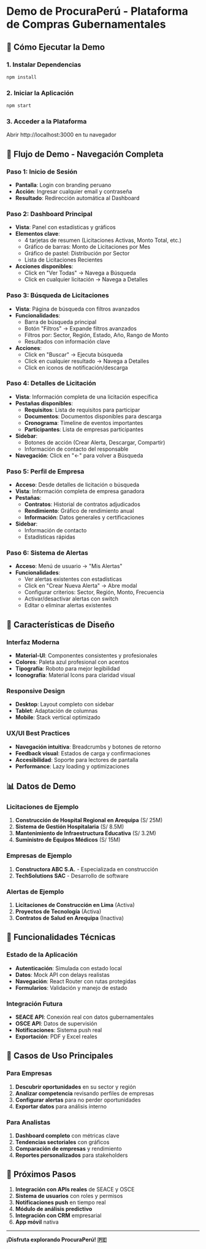 # Demo de ProcuraPerú - Plataforma de Compras Gubernamentales

## 🚀 Cómo Ejecutar la Demo

### 1. Instalar Dependencias
```bash
npm install
```

### 2. Iniciar la Aplicación
```bash
npm start
```

### 3. Acceder a la Plataforma
Abrir http://localhost:3000 en tu navegador

## 🎯 Flujo de Demo - Navegación Completa

### Paso 1: Inicio de Sesión
- **Pantalla**: Login con branding peruano
- **Acción**: Ingresar cualquier email y contraseña
- **Resultado**: Redirección automática al Dashboard

### Paso 2: Dashboard Principal
- **Vista**: Panel con estadísticas y gráficos
- **Elementos clave**:
  - 4 tarjetas de resumen (Licitaciones Activas, Monto Total, etc.)
  - Gráfico de barras: Monto de Licitaciones por Mes
  - Gráfico de pastel: Distribución por Sector
  - Lista de Licitaciones Recientes
- **Acciones disponibles**:
  - Click en "Ver Todas" → Navega a Búsqueda
  - Click en cualquier licitación → Navega a Detalles

### Paso 3: Búsqueda de Licitaciones
- **Vista**: Página de búsqueda con filtros avanzados
- **Funcionalidades**:
  - Barra de búsqueda principal
  - Botón "Filtros" → Expande filtros avanzados
  - Filtros por: Sector, Región, Estado, Año, Rango de Monto
  - Resultados con información clave
- **Acciones**:
  - Click en "Buscar" → Ejecuta búsqueda
  - Click en cualquier resultado → Navega a Detalles
  - Click en iconos de notificación/descarga

### Paso 4: Detalles de Licitación
- **Vista**: Información completa de una licitación específica
- **Pestañas disponibles**:
  - **Requisitos**: Lista de requisitos para participar
  - **Documentos**: Documentos disponibles para descarga
  - **Cronograma**: Timeline de eventos importantes
  - **Participantes**: Lista de empresas participantes
- **Sidebar**:
  - Botones de acción (Crear Alerta, Descargar, Compartir)
  - Información de contacto del responsable
- **Navegación**: Click en "←" para volver a Búsqueda

### Paso 5: Perfil de Empresa
- **Acceso**: Desde detalles de licitación o búsqueda
- **Vista**: Información completa de empresa ganadora
- **Pestañas**:
  - **Contratos**: Historial de contratos adjudicados
  - **Rendimiento**: Gráfico de rendimiento anual
  - **Información**: Datos generales y certificaciones
- **Sidebar**:
  - Información de contacto
  - Estadísticas rápidas

### Paso 6: Sistema de Alertas
- **Acceso**: Menú de usuario → "Mis Alertas"
- **Funcionalidades**:
  - Ver alertas existentes con estadísticas
  - Click en "Crear Nueva Alerta" → Abre modal
  - Configurar criterios: Sector, Región, Monto, Frecuencia
  - Activar/desactivar alertas con switch
  - Editar o eliminar alertas existentes

## 🎨 Características de Diseño

### Interfaz Moderna
- **Material-UI**: Componentes consistentes y profesionales
- **Colores**: Paleta azul profesional con acentos
- **Tipografía**: Roboto para mejor legibilidad
- **Iconografía**: Material Icons para claridad visual

### Responsive Design
- **Desktop**: Layout completo con sidebar
- **Tablet**: Adaptación de columnas
- **Mobile**: Stack vertical optimizado

### UX/UI Best Practices
- **Navegación intuitiva**: Breadcrumbs y botones de retorno
- **Feedback visual**: Estados de carga y confirmaciones
- **Accesibilidad**: Soporte para lectores de pantalla
- **Performance**: Lazy loading y optimizaciones

## 📊 Datos de Demo

### Licitaciones de Ejemplo
1. **Construcción de Hospital Regional en Arequipa** (S/ 25M)
2. **Sistema de Gestión Hospitalaria** (S/ 8.5M)
3. **Mantenimiento de Infraestructura Educativa** (S/ 3.2M)
4. **Suministro de Equipos Médicos** (S/ 15M)

### Empresas de Ejemplo
1. **Constructora ABC S.A.** - Especializada en construcción
2. **TechSolutions SAC** - Desarrollo de software

### Alertas de Ejemplo
1. **Licitaciones de Construcción en Lima** (Activa)
2. **Proyectos de Tecnología** (Activa)
3. **Contratos de Salud en Arequipa** (Inactiva)

## 🔧 Funcionalidades Técnicas

### Estado de la Aplicación
- **Autenticación**: Simulada con estado local
- **Datos**: Mock API con delays realistas
- **Navegación**: React Router con rutas protegidas
- **Formularios**: Validación y manejo de estado

### Integración Futura
- **SEACE API**: Conexión real con datos gubernamentales
- **OSCE API**: Datos de supervisión
- **Notificaciones**: Sistema push real
- **Exportación**: PDF y Excel reales

## 🎯 Casos de Uso Principales

### Para Empresas
1. **Descubrir oportunidades** en su sector y región
2. **Analizar competencia** revisando perfiles de empresas
3. **Configurar alertas** para no perder oportunidades
4. **Exportar datos** para análisis interno

### Para Analistas
1. **Dashboard completo** con métricas clave
2. **Tendencias sectoriales** con gráficos
3. **Comparación de empresas** y rendimiento
4. **Reportes personalizados** para stakeholders

## 🚀 Próximos Pasos

1. **Integración con APIs reales** de SEACE y OSCE
2. **Sistema de usuarios** con roles y permisos
3. **Notificaciones push** en tiempo real
4. **Módulo de análisis predictivo**
5. **Integración con CRM** empresarial
6. **App móvil** nativa

---

**¡Disfruta explorando ProcuraPerú! 🇵🇪** 